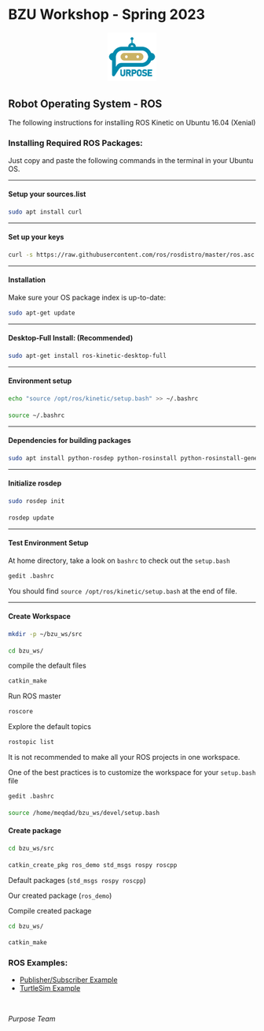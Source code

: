 # BZU Workshop - Spring 2023

<p align="center">
<picture>
  <img alt="Purpose Logo" src="../purpose_logo.png" width="20%" hight="20%" >
</picture>
</p>

## Robot Operating System - ROS

The following instructions for installing ROS Kinetic on Ubuntu 16.04 (Xenial)

### Installing Required ROS Packages:

Just copy and paste the following commands in the terminal in your Ubuntu OS.

------------

#### Setup your sources.list
```sh
sudo apt install curl
```

------------

#### Set up your keys
```sh
curl -s https://raw.githubusercontent.com/ros/rosdistro/master/ros.asc | sudo apt-key add -
```

------------

#### Installation

Make sure your OS package index is up-to-date:
```sh
sudo apt-get update
```

------------

#### Desktop-Full Install: (Recommended)
```sh
sudo apt-get install ros-kinetic-desktop-full
```

------------

#### Environment setup
```sh
echo "source /opt/ros/kinetic/setup.bash" >> ~/.bashrc

source ~/.bashrc
```

------------

#### Dependencies for building packages
```sh
sudo apt install python-rosdep python-rosinstall python-rosinstall-generator python-wstool build-essential
```

------------

#### Initialize rosdep
```sh
sudo rosdep init

rosdep update
```

------------

#### Test Environment Setup

At home directory, take a look on ```bashrc``` to check out the ```setup.bash```

```sh
gedit .bashrc
```

You should find  ```source /opt/ros/kinetic/setup.bash``` at the end of file.

------------

#### Create Workspace

```sh
mkdir -p ~/bzu_ws/src

cd bzu_ws/
```

compile the default files

```sh
catkin_make
```

Run ROS master

```sh
roscore
```

Explore the default topics

```sh
rostopic list
```

It is not recommended to make all your ROS projects in one workspace.

One of the best practices is to customize the workspace for your ```setup.bash``` file

```sh
gedit .bashrc

source /home/meqdad/bzu_ws/devel/setup.bash
```

#### Create package

```sh
cd bzu_ws/src

catkin_create_pkg ros_demo std_msgs rospy roscpp
```

Default packages (```std_msgs rospy roscpp```)

Our created package (```ros_demo```)

Compile created package

```sh
cd bzu_ws/

catkin_make
```

### ROS Examples:

<ul>
  <li><a href="pub_sub\README.md">Publisher/Subscriber Example</a></li>
  <li><a href="turtlesim\README.md">TurtleSim Example</a></li>
</ul>

</br>


_Purpose Team_
